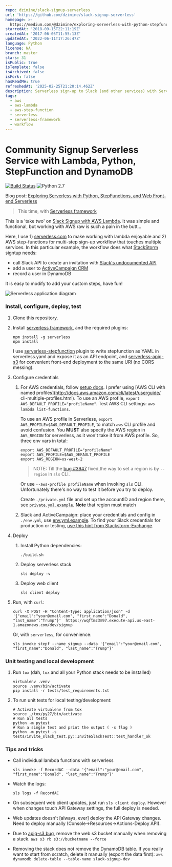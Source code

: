 ```yaml
---
repo: dzimine/slack-signup-serverless
url: 'https://github.com/dzimine/slack-signup-serverless'
homepage: >-
  https://medium.com/@dzimine/exploring-serverless-with-python-stepfunctions-and-web-front-end-8e0bf7203d4b
starredAt: '2018-09-15T22:11:19Z'
createdAt: '2017-06-05T11:55:13Z'
updatedAt: '2022-06-11T17:26:47Z'
language: Python
license: NA
branch: master
stars: 31
isPublic: true
isTemplate: false
isArchived: false
isFork: false
hasReadMe: true
refreshedAt: '2025-02-25T21:20:14.462Z'
description: Serverless sign-up to Slack (and other services) with Serverless.com
tags:
  - aws
  - aws-lambda
  - aws-step-function
  - serverless
  - serverless-framework
  - workflow
---
```


# Community Signup Serverless Service with Lambda, Python, StepFunction and DynamoDB

[![Build Status](https://circleci.com/gh/dzimine/slack-signup-serverless/tree/master.svg?style=shield)](https://circleci.com/gh/dzimine/slack-signup-serverless)
![Python 2.7](https://img.shields.io/badge/python-2.7-blue.svg)

Blog post: [Exploring Serverless with Python, StepFunctions, and Web Front-end
Serverless](https://medium.com/@dzimine/exploring-serverless-with-python-stepfunctions-and-web-front-end-8e0bf7203d4b)

> This time, with [Serverless framework](https://serverless.com)

This is a 'take two' on [Slack Signup with AWS Lambda](https://github.com/dzimine/slack-signup-lambda).
It was simple and functional, but working with AWS raw is such a pain in the butt...

Here, I use 1) [serverless.com](https://serverless.com) to make working with lambda enjoyable and 2) AWS step-functions
for multi-step sign-up workflow that touches multiple services. In this particular example, the workflow does what [StackStorm](https://www.stackstorm.com) signtup needs:
* call Slack API to create an invitation with [Slack's undocumented API](https://github.com/ErikKalkoken/slackApiDoc/blob/master/users.admin.invite.mdCode)
* add a user to [ActiveCampaign CRM](http://www.activecampaign.com) 
* record a user in DynamoDB

It is easy to modify to add your custom steps, have fun!

![Serverless application diagram](https://github.com/dzimine/slack-signup-serverless/raw/master/ServerlessApplication.png)


### Install, configure, deploy, test
1. Clone this repository.
2. Install [serverless framework](https://serverless.com/framework/docs), and the required plugins:

    ```
    npm install -g serverless
    npm install
    ```
    I use [serverless-stepfunction](https://github.com/horike37/serverless-step-functions) plugin to write stepfunction as YAML in serverless.yaml and expose it as an API endpoint,
    and [serverless-apig-s3](https://github.com/sdd/serverless-apig-s3) for convenient front-end deployment to the same URI (no CORS messing).

3. Configure credentials

    1. For AWS credentials, follow [setup docs](https://serverless.com/framework/docs/providers/aws/guide/credentials/).
        I prefer using [AWS CLI with named profiles](http://docs.aws.amazon.com/cli/latest/userguide/
        cli-multiple-profiles.html). To use an AWS profile, `export AWS_DEFAULT_PROFILE="profileName"`. Test AWS CLI settings: `aws lambda list-functions`.

        To use an AWS profile in Serverless, `export AWS_PROFILE=$AWS_DEFAULT_PROFILE`, to match `aws` CLI profile and avoid confusion. You **MUST** also specify the AWS region in `AWS_REGION` for serverless, as it won't take it from AWS profile. So, three env vars in total:
        
        ```
        export AWS_DEFAULT_PROFILE="profileName"
        export AWS_PROFILE=$AWS_DEFAULT_PROFILE
        export AWS_REGION=us-west-2
        ```
        
        > NOTE: Till the [bug #3947](https://github.com/serverless/serverless/issues/3947) fixed,the way to set a region is by `--region` in `sls` CLI.
        
        Or use `--aws-profile profileName` when invoking `sls` CLI. Unfortunately there's no way
        to test it before you try to deploy.

        Create `./private.yml` file and set up the accountID and region there,
        see [`private.yml.example`](./private.yml.example). **Note** that region must match
    2. Slack and ActiveCampaign: place your credentials and config in `./env.yml`, use [env.yml.example](./env.yml.example). To find your Slack credentials for production or testing, 
    [use this hint from Stackstorm-Exchange](https://github.com/StackStorm-Exchange/stackstorm-slack#obtaining-auth-token).

4. Deploy

    1. Install Python dependencies:

        ```
        ./build.sh
        ```
    2. Deploy serverless stack

        ```
        sls deploy -v
        ```
    3. Deploy web client

        ```
        sls client deploy
        ```

5. Run, with `curl`:

    ```
    curl -X POST -H "Content-Type: application/json" -d '{"email":"your@email.com", "first_name":"Donald", "last_name":"Trump"}'  https://wqftmz3m97.execute-api.us-east-1.amazonaws.com/dev/signup
    ```
    
    Or, with `serverless`, for convenience: 
    
    ```
    sls invoke stepf --name signup --data '{"email":"your@email.com", "first_name":"Donald", "last_name":"Trump"}' 
    ```

### Unit testing and local development
1. Run `tox` (dah, `tox` and all your Python stack needs to be installed)

    ```
    virtualenv .venv
    source .venv/bin/activate
    pip install -r tests/test_requirements.txt
    ```

2. To run unit tests for local testing/development:

    ```
    # Activate virtualenv from tox
    source ./tox/py27/bin/activate
    # Run all tests
    python -m pytest
    # Run a single test and print the output ( -s flag ) 
    python -m pytest -s tests/invite_slack_test.py::InviteSlackTest::test_handler_ok 
    ```

### Tips and tricks

* Call individual lambda functions with serverless

    ```
    sls invoke -f RecordAC --data '{"email":"your@email.com", "first_name":"Donald", "last_name":"Trump"}' 
    ```
* Watch the logs:

    ```
    sls logs -f RecordAC
    ```
* On subsequent web client updates, just run `sls client deploy`. However when changes touch API Gateway settings, the full deploy is needed.
* Web updates doesn't [always, ever] deploy the API Gateway changes. Need to deploy manually (Console->Resources->Actions-Deploy API).
* Due to [apig-s3 bug](https://github.com/sdd/serverless-apig-s3/issues/11), remove the web s3 bucket manually when removing a stack.
    ```aws s3 rb s3://bucketname --force```
* Removing the stack does not remove the DynamoDB table. If you really want to start from scratch, delete it manually (export the data first):
    ```aws dynamodb delete-table --table-name slack-signup-dev```


